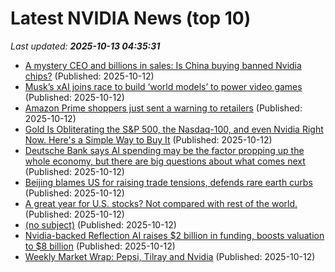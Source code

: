 # Latest NVIDIA News (top 10)
_Last updated: **2025-10-13 04:35:31**_

- [A mystery CEO and billions in sales: Is China buying banned Nvidia chips?](https://indianexpress.com/article/technology/tech-news-technology/a-mystery-ceo-and-billions-in-sales-is-china-buying-banned-nvidia-chips-10302088/) (Published: 2025-10-12)
- [Musk’s xAI joins race to build ‘world models’ to power video games](https://biztoc.com/x/15399bc363b4f47e) (Published: 2025-10-12)
- [Amazon Prime shoppers just sent a warning to retailers](https://www.thestreet.com/retail/amazon-prime-shoppers-just-sent-a-warning-to-retailers) (Published: 2025-10-12)
- [Gold Is Obliterating the S&P 500, the Nasdaq-100, and even Nvidia Right Now. Here's a Simple Way to Buy It](https://biztoc.com/x/c067eb6b4f2a1301) (Published: 2025-10-12)
- [Deutsche Bank says AI spending may be the factor propping up the whole economy, but there are big questions about what comes next](https://freerepublic.com/focus/f-chat/4345828/posts) (Published: 2025-10-12)
- [Beijing blames US for raising trade tensions, defends rare earth curbs](https://www.channelnewsasia.com/east-asia/us-china-trade-tensions-rare-earth-curbs-5396801) (Published: 2025-10-12)
- [A great year for U.S. stocks? Not compared with rest of the world.](https://www.japantimes.co.jp/business/2025/10/12/markets/us-global-stocks-focus/) (Published: 2025-10-12)
- [(no subject)](https://seclists.org/risks/2025/q4/0) (Published: 2025-10-12)
- [Nvidia-backed Reflection AI raises $2 billion in funding, boosts valuation to $8 billion](https://www.manilatimes.net/2025/10/11/business/foreign-business/nvidia-backed-reflection-ai-raises-2-billion-in-funding-boosts-valuation-to-8-billion/2198517) (Published: 2025-10-12)
- [Weekly Market Wrap: Pepsi, Tilray and Nvidia](https://www.thestreet.com/markets/weekly-market-wrap-pepsi-tilray-and-nvidia) (Published: 2025-10-12)
